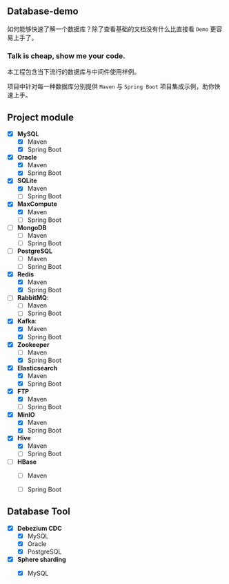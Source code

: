 ## Database-demo
如何能够快速了解一个数据库？除了查看基础的文档没有什么比直接看 ``Demo`` 更容易上手了。

### Talk is cheap, show me your code.

本工程包含当下流行的数据库与中间件使用样例。

项目中针对每一种数据库分别提供 ``Maven`` 与 ``Spring Boot`` 项目集成示例，助你快速上手。


## Project module
- [X] **MySQL**
  - [X] Maven
  - [X] Spring Boot

- [X] **Oracle**
  - [X] Maven
  - [X] Spring Boot

- [X] **SQLite**
  - [X] Maven
  - [ ] Spring Boot

- [X] **MaxCompute**
  - [X] Maven
  - [ ] Spring Boot

- [ ] **MongoDB**
  - [ ] Maven
  - [ ] Spring Boot

- [ ] **PostgreSQL**
  - [ ] Maven
  - [ ] Spring Boot

- [X] **Redis**
  - [X] Maven
  - [X] Spring Boot

- [ ] **RabbitMQ**:
  - [ ] Maven
  - [ ] Spring Boot

- [X] **Kafka**:
  - [X] Maven
  - [X] Spring Boot

- [X] **Zookeeper**
  - [ ] Maven
  - [X] Spring Boot

- [X] **Elasticsearch**
  - [X] Maven
  - [X] Spring Boot

- [X] **FTP**
  - [X] Maven
  - [ ] Spring Boot

- [X] **MinIO**
  - [X] Maven
  - [X] Spring Boot

- [X] **Hive**
  - [X] Maven
  - [ ] Spring Boot

- [ ] **HBase**
  - [ ] Maven
  - [ ] Spring Boot


## Database Tool
- [X] **Debezium CDC**
  - [X] MySQL
  - [X] Oracle
  - [X] PostgreSQL

- [X] **Sphere sharding**
  - [X] MySQL

